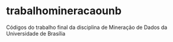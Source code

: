 # trabalhomineracaounb
Códigos do trabalho final da disciplina de Mineração de Dados da Universidade de Brasília
